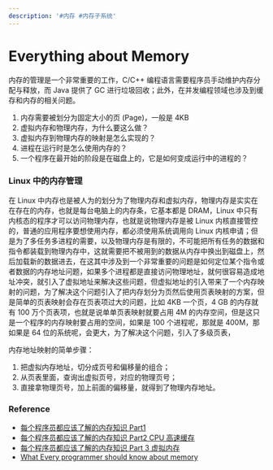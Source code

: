 ```yaml
---
description: '#内存 #内存子系统'
---
```


# Everything about Memory

内存的管理是一个非常重要的工作，C/C++ 编程语言需要程序员手动维护内存分配与释放，而 Java 提供了 GC 进行垃圾回收；此外，在并发编程领域也涉及到缓存和内存的相关问题。

1. 内存需要被划分为固定大小的页 \(Page\)，一般是 4KB
2. 虚拟内存和物理内存，为什么要这么做？
3. 虚拟内存到物理内存的映射是怎么实现的？
4. 进程在运行时是怎么使用内存的？
5. 一个程序在最开始的阶段是在磁盘上的，它是如何变成运行中的进程的？

### Linux 中的内存管理

在 Linux 中内存也是被人为的划分为了物理内存和虚拟内存，物理内存是实实在在存在的内存，也就是每台电脑上的内存条，它基本都是 DRAM，Linux 中只有内核态的程序才可以访问物理内存，也就是说物理内存是被 Linux 内核直接管控的，普通的应用程序要想使用内存，都必须使用系统调用向 Linux 内核申请；但是为了多任务多进程的需要，以及物理内存是有限的，不可能把所有任务的数据和指令都装载到物理内存中，这就需要把不被用到的数据从内存中换出到磁盘上，然后加载新的数据进去，在这其中涉及到一个非常重要的问题是如何定位某个指令或者数据的内存地址问题，如果多个进程都是直接访问物理地址，就何很容易造成地址冲突，就引入了虚拟地址来解决这些问题，但虚拟地址的引入带来了一个内存映射的问题，为了解决这个问题引入了把内存划分为页然后使用页表映射的方案，但是简单的页表映射会存在页表项过大的问题，比如 4KB 一个页，4 GB 的内存就有 100 万个页表项，也就是说单单页表映射就要占用 4M 的内存空间，但是这只是一个程序的内存映射要占用的空间，如果是 100 个进程呢，那就是 400M，那如果是 64 位的系统呢，会更大，为了解决这个问题，引入了多级页表，

内存地址映射的简单步骤：

1. 把虚拟内存地址，切分成页号和偏移量的组合；
2. 从页表里面，查询出虚拟页号，对应的物理页号；
3. 直接拿物理页号，加上前面的偏移量，就得到了物理内存地址。

### Reference

* [每个程序员都应该了解的内存知识 Part1](https://www.oschina.net/translate/what-every-programmer-should-know-about-memory-part1)
* [每个程序员都应该了解的内存知识 Part2 CPU 高速缓存](https://www.oschina.net/translate/what-every-programmer-should-know-about-cpu-cache-part2)
* [每个程序员都应该了解的内存知识 Part 3 虚拟内存](https://www.oschina.net/translate/what-every-programmer-should-know-about-virtual-memory-part3)
* [What Every programmer should know about memory](https://lwn.net/Articles/250967/)




